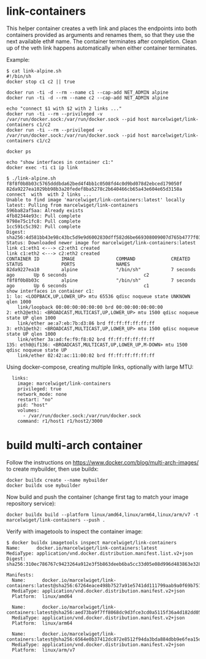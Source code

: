 # link-containers

This helper container creates a veth link and places the endpoints into both containers provided as arguments and renames them,
so that they use the next available eth# name. The container terminates after completion. Clean up of the veth link happens
automatically when either container terminates.

Example:

```
$ cat link-alpine.sh
#!/bin/sh
docker stop c1 c2 || true

docker run -ti -d --rm --name c1 --cap-add NET_ADMIN alpine
docker run -ti -d --rm --name c2 --cap-add NET_ADMIN alpine

echo "connect $1 with $2 with 2 links ..."
docker run -ti --rm --privileged -v /var/run/docker.sock:/var/run/docker.sock --pid host marcelwiget/link-containers c1/c2
docker run -ti --rm --privileged -v /var/run/docker.sock:/var/run/docker.sock --pid host marcelwiget/link-containers c1/c2

docker ps

echo "show interfaces in container c1:"
docker exec -ti c1 ip link
```

```
$ ./link-alpine.sh 
f8f8f0b8b03c5765dddbda62bed4f4bb1c0508fd4c0d9bd078d2ebced179050f
82da9227ea1029bb98b3a20fedef8ba5278c2b640466cb65a43e604e65d3158a
connect  with  with 2 links ...
Unable to find image 'marcelwiget/link-containers:latest' locally
latest: Pulling from marcelwiget/link-containers
596ba82af5aa: Already exists 
4fb82344e93c: Pull complete 
9798e75c1fc8: Pull complete 
1cc591c5c392: Pull complete 
Digest: sha256:4d581bb43e98c43bc5d9e9d6002830dff582d6be669308009007d765b4777f03
Status: Downloaded newer image for marcelwiget/link-containers:latest
link c1:eth1 <---> c2:eth1 created
link c1:eth2 <---> c2:eth2 created
CONTAINER ID        IMAGE               COMMAND             CREATED             STATUS              PORTS               NAMES
82da9227ea10        alpine              "/bin/sh"           7 seconds ago       Up 6 seconds                            c2
f8f8f0b8b03c        alpine              "/bin/sh"           7 seconds ago       Up 6 seconds                            c1
show interfaces in container c1:
1: lo: <LOOPBACK,UP,LOWER_UP> mtu 65536 qdisc noqueue state UNKNOWN qlen 1000
    link/loopback 00:00:00:00:00:00 brd 00:00:00:00:00:00
2: eth2@eth1: <BROADCAST,MULTICAST,UP,LOWER_UP> mtu 1500 qdisc noqueue state UP qlen 1000
    link/ether ae:a7:eb:7b:d3:86 brd ff:ff:ff:ff:ff:ff
3: eth1@eth2: <BROADCAST,MULTICAST,UP,LOWER_UP> mtu 1500 qdisc noqueue state UP qlen 1000
    link/ether 3a:ad:fe:f9:f8:02 brd ff:ff:ff:ff:ff:ff
135: eth0@if136: <BROADCAST,MULTICAST,UP,LOWER_UP,M-DOWN> mtu 1500 qdisc noqueue state UP 
    link/ether 02:42:ac:11:00:02 brd ff:ff:ff:ff:ff:ff
```

Using docker-compose, creating multiple links, optionally with large MTU:

```
  links:
    image: marcelwiget/link-containers
    privileged: true
    network_mode: none
    restart: "no"
    pid: "host"
    volumes:
      - /var/run/docker.sock:/var/run/docker.sock
    command: r1/host1 r1/host2/3000
```

# build multi-arch container

Follow the instructions on https://www.docker.com/blog/multi-arch-images/ to create mybuilder, then use
buildx:

```
docker buildx create --name mybuilder
docker buildx use mybuilder
```

Now build and push the container (change first tag to match your image repository service):

```
docker buildx build --platform linux/amd64,linux/arm64,linux/arm/v7 -t marcelwiget/link-containers --push .
```
Verify with imagetools to inspect the container image:

```
$ docker buildx imagetools inspect marcelwiget/link-containers
Name:      docker.io/marcelwiget/link-containers:latest
MediaType: application/vnd.docker.distribution.manifest.list.v2+json
Digest:    sha256:310ec786767c9423264a912e3f5b863deeb6ba5cc33d05e08d996d483863e328

Manifests:
  Name:      docker.io/marcelwiget/link-containers:latest@sha256:67264eace498b7527a91e5741dd111799aab9a0f69b751f97f4a6c7634baa17d
  MediaType: application/vnd.docker.distribution.manifest.v2+json
  Platform:  linux/amd64

  Name:      docker.io/marcelwiget/link-containers:latest@sha256:aed73ba9f7ff8068dc9d3fce3cd0a5115f36a4d182dd059279ab5e6c80bfe82f
  MediaType: application/vnd.docker.distribution.manifest.v2+json
  Platform:  linux/arm64

  Name:      docker.io/marcelwiget/link-containers:latest@sha256:6564e0b37412dc872e8512f94da3bda884dbb9e6fea15d48d295738b500f3725
  MediaType: application/vnd.docker.distribution.manifest.v2+json
  Platform:  linux/arm/v7
```

